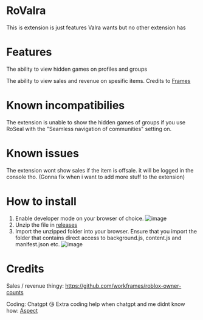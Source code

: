 # RoValra
This is extension is just features Valra wants but no other extension has

# Features
The ability to view hidden games on profiles and groups

The ability to view sales and revenue on spesific items. Credits to [Frames](https://github.com/workframes/roblox-owner-counts)

# Known incompatibilies
The extension is unable to show the hidden games of groups if you use RoSeal with the "Seamless navigation of communities" setting on.

# Known issues
The extension wont show sales if the item is offsale. it will be logged in the console tho. (Gonna fix when i want to add more stuff to the extension)

# How to install
1. Enable developer mode on your browser of choice.
![image](https://github.com/user-attachments/assets/301ab762-7b3b-4f5f-9eb0-9e7699212546)
2. Unzip the file in [releases](https://github.com/NotValra/Hidden-Games/releases/tag/Release)
3. Import the unzipped folder into your browser. Ensure that you import the folder that contains direct access to background.js, content.js and manifest.json etc.
![image](https://github.com/user-attachments/assets/2b238201-c297-4106-a5ad-6db4c9259dc6)

# Credits
Sales / revenue thingy: https://github.com/workframes/roblox-owner-counts

Coding: Chatgpt 😘
Extra coding help when chatgpt and me didnt know how: [Aspect](https://github.com/Aspectise) 

